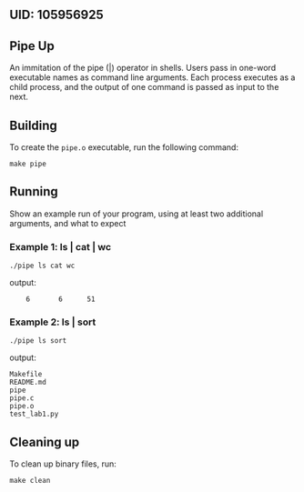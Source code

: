 ## UID: 105956925

## Pipe Up

An immitation of the pipe (|) operator in shells. Users pass in one-word executable names as command line arguments. Each process executes as a child process, and the output of one command is passed as input to the next.

## Building

To create the `pipe.o` executable, run the following command:

```shell
make pipe
```

## Running

Show an example run of your program, using at least two additional arguments, and what to expect

### Example 1: ls | cat | wc

```shell
./pipe ls cat wc
```

output:

```shell
    6       6      51
```

### Example 2: ls | sort

```shell
./pipe ls sort
```

output:

```shell
Makefile
README.md
pipe
pipe.c
pipe.o
test_lab1.py
```

## Cleaning up

To clean up binary files, run:

```shell
make clean
```

